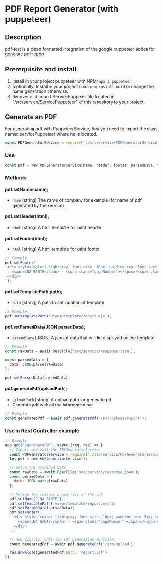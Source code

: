 # PDF Report Generator (with puppeteer)

## Description

pdf-test is a clean formatted integration of the google puppeteer addon for generate pdf report

## Prerequisite and install

1. Install in your project puppeteer with NPM: `npm i puppeteer`.
2. [optionally] Install in your project uuid: `npm install uuid` or change the name generation otherwise.
3. Recover and import ServicePuppeter file located in "/src/service/ServicePuppeteer" of this repository to your project.

## Generate an PDF

For generating pdf with PuppeteerService, first you need to import the class named servicePuppeteer where he is located.

```js
const PDFGeneratorService = require('./src/service/PDFGeneratorService');
```

### Use

```js
const pdf = new PDFGeneratorService(name, header, footer, parsedData, templatePath);
```

### Methods

#### pdf.setName(name);
  * `name` [string] The name of company for example (for name of pdf generated by the service) 
#### pdf.setHeader(html);
  * `html` [string] A html template for print header  
#### pdf.setFooter(html);
  * `html` [string] A html template for print footer
```js
// Example
pdf.setFooter(`
 <div style="color: lightgray; font-size: 10px; padding-top: 5px; text-align: center; width: 100%;">
   <span>LNA SANTE</span> - <span class="pageNumber"></span>/<span class='totalPages'></span>
 </div>
`);
```
#### pdf.setTemplatePath(path);
  * `path` [string] A path to set location of template
```js
// Example
pdf.setTemplatePath('views/template/report.ejs');
```
#### pdf.setParsedData(JSON parsedData);
  * `parsedData` [JSON] A json of data that will be displayed on the template
```js
// Example
const rawData = await ReadFile('src/service/response.json');

const parsedData = {
  data: JSON.parse(rawData)
};

pdf.setParsedData(parsedData);
```
#### pdf.generatePdf(uploadPath);
  * `uploadPath` [string] A upload path for generate pdf
  * Generate pdf with all the information set
```js
// Example
const generatedPdf = await pdf.generatePdf('/src/upload/report');
```

### Use in Rest Controller example

```js
// Example
app.get('/generatePDF', async (req, res) => {
  // Import and call the PDFGeneratorService
  const PDFGeneratorService = require('./src/service/PDFGeneratorService.js');
  let pdf = new PDFGeneratorService();

  // Setup the provided data
  const rawData = await ReadFile('src/service/response.json');
  const parsedData = {
    data: JSON.parse(rawData)
  };

  // Define the customs properties of the pdf
  pdf.setName('LNA_SANTE');
  pdf.setTemplatePath('views/template/report.ejs');
  pdf.setParsedData(parsedData);
  pdf.setFooter(`
    <div style="color: lightgray; font-size: 10px; padding-top: 5px; text-align: center; width: 100%;">
      <span>LNA SANTE</span> - <span class="pageNumber"></span>/<span class='totalPages'></span>
    </div>
  `);

  // And finally, call the pdf generation function
  const generatedPdf = await pdf.generatePdf('/src/upload');

  res.download(generatedPdf.path, 'report.pdf')
})
```
